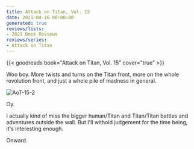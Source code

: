 ```yaml
---
title: Attack on Titan, Vol. 15
date: 2021-04-16 00:00:00
generated: true
reviews/lists:
- 2021 Book Reviews
reviews/series:
- Attack on Titan
---
```

{{< goodreads book="Attack on Titan, Vol. 15" cover="true" >}}

Woo boy. More twists and turns on the Titan front, more on the whole revolution front, and just a whole pile of madness in general.  

![AoT-15-2](/embeds/books/attachments/aot-15-2.png)  

<!--more-->

Oy.  

I actually kind of miss the bigger human/Titan and Titan/Titan battles and adventures outside the wall. But I'll withold judgement for the time being, it's interesting enough.  

Onward.


